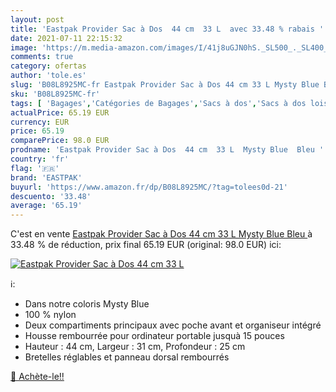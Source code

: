 ```yaml
---
layout: post
title: 'Eastpak Provider Sac à Dos  44 cm  33 L  avec 33.48 % rabais '
date: 2021-07-11 22:15:32
image: 'https://m.media-amazon.com/images/I/41j8uGJN0hS._SL500_._SL400_.jpg'
comments: true
category: ofertas
author: 'tole.es'
slug: 'B08L8925MC-fr Eastpak Provider Sac à Dos 44 cm 33 L Mysty Blue Bleu'
sku: 'B08L8925MC-fr'
tags: [ 'Bagages','Catégories de Bagages','Sacs à dos','Sacs à dos loisir','eastpak', ]
actualPrice: 65.19 EUR
currency: EUR
price: 65.19
comparePrice: 98.0 EUR
prodname: 'Eastpak Provider Sac à Dos  44 cm  33 L  Mysty Blue  Bleu '
country: 'fr'
flag: '🇫🇷'
brand: 'EASTPAK'
buyurl: 'https://www.amazon.fr/dp/B08L8925MC/?tag=tolees0d-21'
descuento: '33.48'
average: '65.19'
---
```


C'est en vente [Eastpak Provider Sac à Dos  44 cm  33 L  Mysty Blue  Bleu ](https://www.amazon.fr/dp/B08L8925MC/?tag=tolees0d-21)  à  33.48 % de réduction, prix final  65.19 EUR (original: 98.0 EUR) ici:

[![Eastpak Provider Sac à Dos  44 cm  33 L ](https://m.media-amazon.com/images/I/41j8uGJN0hS._SL500_._SL400_.jpg)](https://www.amazon.fr/dp/B08L8925MC/?tag=tolees0d-21)

ℹ️:

- Dans notre coloris Mysty Blue
- 100 % nylon
- Deux compartiments principaux avec poche avant et organiseur intégré
- Housse rembourrée pour ordinateur portable jusquà 15 pouces
- Hauteur : 44 cm, Largeur : 31 cm, Profondeur : 25 cm
- Bretelles réglables et panneau dorsal rembourrés

[🛒 Achète-le!!](https://www.amazon.fr/dp/B08L8925MC/?tag=tolees0d-21)

